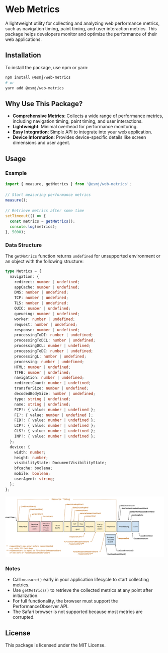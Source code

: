 # Web Metrics

A lightweight utility for collecting and analyzing web performance metrics, such as navigation timing, paint timing, and user interaction metrics. This package helps developers monitor and optimize the performance of their web applications.

## Installation

To install the package, use npm or yarn:

```bash
npm install @esmj/web-metrics
# or
yarn add @esmj/web-metrics
```

## Why Use This Package?

- **Comprehensive Metrics**: Collects a wide range of performance metrics, including navigation timing, paint timing, and user interactions.
- **Lightweight**: Minimal overhead for performance monitoring.
- **Easy Integration**: Simple API to integrate into your web application.
- **Device Information**: Provides device-specific details like screen dimensions and user agent.

## Usage

### Example

```typescript
import { measure, getMetrics } from '@esmj/web-metrics';

// Start measuring performance metrics
measure();

// Retrieve metrics after some time
setTimeout(() => {
  const metrics = getMetrics();
  console.log(metrics);
}, 5000);
```

### Data Structure

The `getMetrics` function returns `undefined` for unsupported environment or an object with the following structure:

```typescript
type Metrics = {
  navigation: {
    redirect: number | undefined;
    appCache: number | undefined;
    DNS: number | undefined;
    TCP: number | undefined;
    TLS: number | undefined;
    QUIC: number | undefined;
    queueing: number | undefined;
    worker: number | undefined;
    request: number | undefined;
    response: number | undefined;
    processingToDI: number | undefined;
    processingToDCL: number | undefined;
    processingDCL: number | undefined;
    processingToDC: number | undefined;
    processingL: number | undefined;
    processing: number | undefined;
    HTML: number | undefined;
    TTFB: number | undefined;
    navigation: number | undefined;
    redirectCount: number | undefined;
    transferSize: number | undefined;
    decodedBodySize: number | undefined;
    type: string | undefined;
    name: string | undefined;
    FCP?: { value: number | undefined };
    FI?: { value: number | undefined };
    FID?: { value: number | undefined };
    LCP?: { value: number | undefined };
    CLS?: { value: number | undefined };
    INP?: { value: number | undefined };
  };
  device: {
    width: number;
    height: number;
    visibilityState: DocumentVisibilityState;
    bfcache: boolena;
    mobile: boolean;
    userAgent: string;
  };
};
```

![Performance diagram](./doc/performance-navigation-timing-timestamp-diagram.svg)

### Notes

- Call `measure()` early in your application lifecycle to start collecting metrics.
- Use `getMetrics()` to retrieve the collected metrics at any point after initialization.
- For full functionality, the browser must support the PerformanceObserver API.
- The Safari browser is not supported because most metrics are corrupted.

## License

This package is licensed under the MIT License.